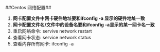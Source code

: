 ##Centos 网络配置##
1. **网卡配置文件中网卡硬件地址要和ifconfig -a 显示的硬件地址一致**
2. **网卡配置文件名/文件中的设备名要和ifconfig -a显示的某一网卡名一致**
3. 重启网络命令: servive network restart
4. 查看网卡状态: service network status
5. 查看内存所有网卡: ifconfig -a
